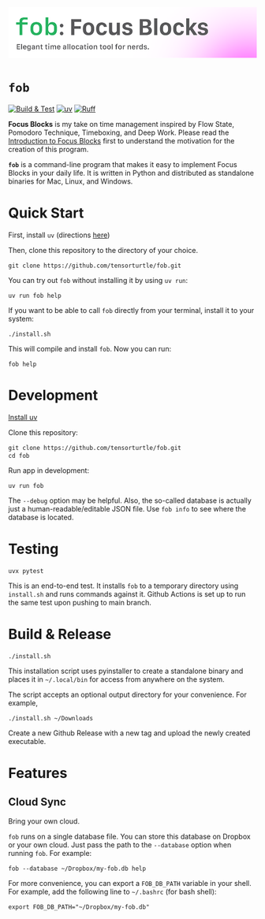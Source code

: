 ![banner](/assets/banner.png)

# `fob`
[![Build & Test](https://github.com/tensorturtle/fob/actions/workflows/tests.yaml/badge.svg?branch=main)](https://github.com/tensorturtle/fob/actions/workflows/tests.yaml)
[![uv](https://img.shields.io/endpoint?url=https://raw.githubusercontent.com/astral-sh/uv/main/assets/badge/v0.json)](https://github.com/astral-sh/uv)
[![Ruff](https://img.shields.io/endpoint?url=https://raw.githubusercontent.com/astral-sh/ruff/main/assets/badge/v2.json)](https://github.com/astral-sh/ruff)

**Focus Blocks** is my take on time management inspired by Flow State, Pomodoro Technique, Timeboxing, and Deep Work. Please read the [Introduction to Focus Blocks](/FOCUS_BLOCKS.md) first to understand the motivation for the creation of this program.

**`fob`** is a command-line program that makes it easy to implement Focus Blocks in your daily life. It is written in Python and distributed as standalone binaries for Mac, Linux, and Windows.

# Quick Start

First, install `uv` (directions [here](https://docs.astral.sh/uv/getting-started/installation/))

Then, clone this repository to the directory of your choice.

```
git clone https://github.com/tensorturtle/fob.git
```

You can try out `fob` without installing it by using `uv run`:
```
uv run fob help
```

If you want to be able to call `fob` directly from your terminal, install it to your system:

```
./install.sh
```

This will compile and install `fob`. Now you can run:

```
fob help
```

# Development

[Install uv](https://docs.astral.sh/uv/getting-started/installation/)

Clone this repository:
```
git clone https://github.com/tensorturtle/fob.git
cd fob
```

Run app in development:
```
uv run fob
```

The `--debug` option may be helpful. Also, the so-called database is actually just a human-readable/editable JSON file. Use `fob info` to see where the database is located.

# Testing

```
uvx pytest
```

This is an end-to-end test. It installs `fob` to a temporary directory using `install.sh` and runs commands against it. Github Actions is set up to run the same test upon pushing to main branch.

# Build & Release

```
./install.sh
```

This installation script uses pyinstaller to create a standalone binary and places it in `~/.local/bin` for access from anywhere on the system.

The script accepts an optional output directory for your convenience. For example,

```
./install.sh ~/Downloads
```

Create a new Github Release with a new tag and upload the newly created executable.

# Features

## Cloud Sync

Bring your own cloud.

`fob` runs on a single database file. You can store this database on Dropbox or your own cloud. Just pass the path to the `--database` option when running `fob`. For example:

```
fob --database ~/Dropbox/my-fob.db help
```

For more convenience, you can export a `FOB_DB_PATH` variable in your shell.
For example, add the following line to `~/.bashrc` (for bash shell):
```
export FOB_DB_PATH="~/Dropbox/my-fob.db"
